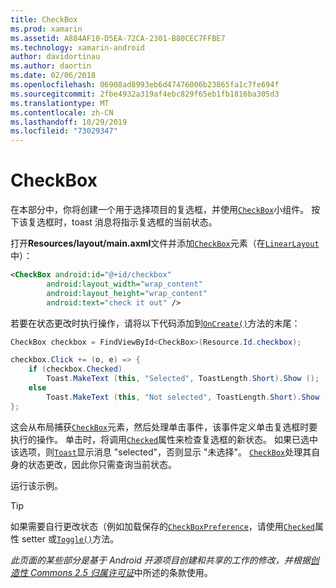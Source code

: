 ```yaml
---
title: CheckBox
ms.prod: xamarin
ms.assetid: A884AF10-D5EA-72CA-2301-B80CEC7FFBE7
ms.technology: xamarin-android
author: davidortinau
ms.author: daortin
ms.date: 02/06/2018
ms.openlocfilehash: 06908ad8993eb6d47476006b23865fa1c7fe694f
ms.sourcegitcommit: 2fbe4932a319af4ebc829f65eb1fb1816ba305d3
ms.translationtype: MT
ms.contentlocale: zh-CN
ms.lasthandoff: 10/29/2019
ms.locfileid: "73029347"
---
```

# <a name="checkbox"></a>CheckBox

在本部分中，你将创建一个用于选择项目的复选框，并使用[`CheckBox`](xref:Android.Widget.CheckBox)小组件。 按下该复选框时，toast 消息将指示复选框的当前状态。

打开**Resources/layout/main.axml**文件并添加[`CheckBox`](xref:Android.Widget.CheckBox)元素（在[`LinearLayout`](xref:Android.Widget.LinearLayout)中）：

```xml
<CheckBox android:id="@+id/checkbox"
        android:layout_width="wrap_content"
        android:layout_height="wrap_content"
        android:text="check it out" />
```

若要在状态更改时执行操作，请将以下代码添加到[`OnCreate()`](xref:Android.App.Activity.OnCreate*)方法的末尾：

```csharp
CheckBox checkbox = FindViewById<CheckBox>(Resource.Id.checkbox);

checkbox.Click += (o, e) => {
    if (checkbox.Checked)
        Toast.MakeText (this, "Selected", ToastLength.Short).Show ();
    else
        Toast.MakeText (this, "Not selected", ToastLength.Short).Show ();
};
```

这会从布局捕获[`CheckBox`](xref:Android.Widget.CheckBox)元素，然后处理单击事件，该事件定义单击复选框时要执行的操作。 单击时，将调用[`Checked`](xref:Android.Widget.CompoundButton.Checked)属性来检查复选框的新状态。 如果已选中该选项，则[`Toast`](xref:Android.Widget.Toast)显示消息 "selected"，否则显示 "未选择"。 [`CheckBox`](xref:Android.Widget.CheckBox)处理其自身的状态更改，因此你只需查询当前状态。

运行该示例。

> [!TIP]
> 如果需要自行更改状态（例如加载保存的[`CheckBoxPreference`](xref:Android.Preferences.CheckBoxPreference)，请使用[`Checked`](xref:Android.Widget.CompoundButton.Checked)属性 setter 或[`Toggle()`](xref:Android.Widget.CompoundButton.Toggle)方法。

*此页面的某些部分是基于 Android 开源项目创建和共享的工作的修改，并根据*[*创造性 Commons 2.5 归属许可证*](https://creativecommons.org/licenses/by/2.5/)中所述的条款使用。
